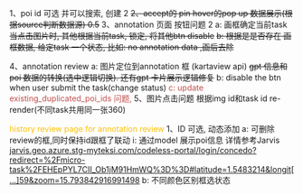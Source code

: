 1、poi id 可选 并可以搜索, 创建 2
~~2、accept的 pin hover的pop up 数据展示(根据source判断数据源) 0.5~~
3、annotation 页面 按钮问题 2
		a: 画框确定当前task
			~~当点击图片时, 其他根据当前task, 锁定, 将其他btn disable~~
		 ~~b:  根据是是否存在 画框数据, 给定task 一个状态, 比如: no annotation data ,画后去除~~
	
4、annotation review
      a: 图片定位到annotation 框 (kartaview api)
        ~~gpt 信息和poi 数据的转换(选中逻辑切换). 还有gpt 卡片展示逻辑修复~~
    b: disable the btn when user submit the task(change status)
    <font color="#c0504d">  c:  update existing_duplicated_poi_ids 问题,</font>
5、图片点击问题
		根据img id和task id  re-render(不同task共用同一张360)
		 
<font color="#ffc000">history review page for annotation review </font>
1、ID 可选, 动态添加 
		a:  可删除review的框,同时保持id跟框了联动
			i: 通过model 展示poi信息
			 详情参考Jarvis  [jarvis.geo.azure.stg-myteksi.com/codeless-portal/login/concedo?redirect=%2Fmicro-task%2FEHEpPYL7CII\_Ob1jM91HmWQ%3D%3D#latitude=1.5483214&longit[…]59&zoom=15.793842916991498](https://jarvis.geo.azure.stg-myteksi.com/codeless-portal/micro-task/EHEpPYL7CII_Ob1jM91HmWQ==#latitude=1.5483214&longit[…]59&zoom=15.793842916991498)
         b: 不同颜色区别框选状态